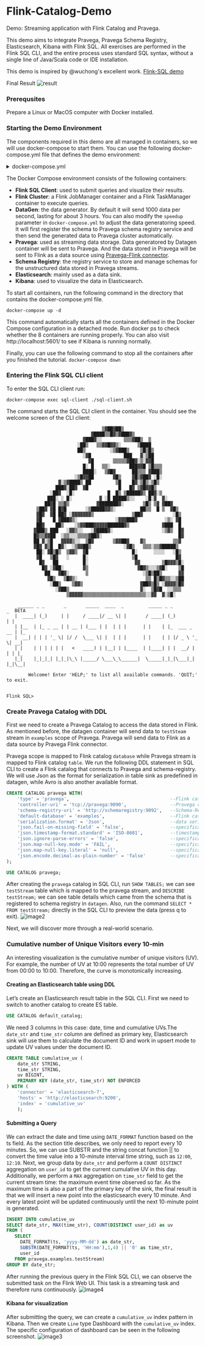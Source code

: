 # Flink-Catalog-Demo

Demo: Streaming application with Flink Catalog and Pravega.

This demo aims to integrate Pravega, Pravega Schema Registry, Elasticsearch, Kibana with Flink SQL.
All exercises are performed in the Flink SQL CLI, 
and the entire process uses standard SQL syntax, without a single line of Java/Scala code or IDE installation.

This demo is inspired by @wuchong's excellent work. [Flink-SQL demo](https://flink.apache.org/2020/07/28/flink-sql-demo-building-e2e-streaming-application.html)

Final Result
![result](images/image1.gif)

### Prerequsites

Prepare a Linux or MacOS computer with Docker installed.

### Starting the Demo Environment

The components required in this demo are all managed in containers, so we will use docker-compose to start them. 
You can use the following docker-compose.yml file that defines the demo environment:

<details>
<summary>docker-compose.yml</summary>

```yaml
version: '2.1'
services:
  sql-client:
    image: fyang86/catalog-demo-sql-client:0.1
    depends_on:
      - pravega
      - schemaregistry
      - jobmanager
      - elasticsearch
    environment:
      FLINK_JOBMANAGER_HOST: jobmanager
      ZOOKEEPER_CONNECT: zookeeper
      ES_HOST: elasticsearch
  jobmanager:
    image: flink:1.13.1-scala_2.12
    ports:
      - "8081:8081"
    command: jobmanager
    environment:
      - |
        FLINK_PROPERTIES=
        jobmanager.rpc.address: jobmanager
  taskmanager:
    image: flink:1.13.1-scala_2.12
    depends_on:
      - jobmanager
    command: taskmanager
    environment:
      - |
        FLINK_PROPERTIES=
        jobmanager.rpc.address: jobmanager
        taskmanager.numberOfTaskSlots: 10
  pravega:
    image: fyang86/pravega:0.10.0-test1
    ports:
      - "9090:9090"
      - "12345:12345"
    command: "standalone"
  schemaregistry:
    image: pravega/schemaregistry:0.2.0
    depends_on:
      - pravega
    ports:
      - "9092:9092"
    environment:
      CONTROLLER_URL: tcp://pravega:9090
  datagen:
    image: fyang86/catalog-demo-datagen:0.1
    command: >
      sh -c "sleep 60 &&
              java -classpath /opt/datagen/datagen.jar sender --input /opt/datagen/user_behavior.log --speedup 1000 --ctrluri tcp://pravega:9090 --scmrgsturi http://schemaregistry:9092"
    depends_on:
      - pravega
      - schemaregistry
  elasticsearch:
    image: docker.elastic.co/elasticsearch/elasticsearch:7.6.0
    environment:
      - cluster.name=docker-cluster
      - bootstrap.memory_lock=true
      - "ES_JAVA_OPTS=-Xms512m -Xmx512m"
      - discovery.type=single-node
    ports:
      - "9200:9200"
      - "9300:9300"
    ulimits:
      memlock:
        soft: -1
        hard: -1
      nofile:
        soft: 65536
        hard: 65536
  kibana:
    image: docker.elastic.co/kibana/kibana:7.6.0
    ports:
      - "5601:5601"
```

</details>

The Docker Compose environment consists of the following containers:
- **Flink SQL Client**: used to submit queries and visualize their results.
- **Flink Cluster**: a Flink JobManager container and a Flink TaskManager container to execute queries.
- **DataGen**: the data generator. By default it will send 1000 data per second, lasting for about 3 hours. You can also
  modify the `speedup` parameter in `docker-compose.yml` to adjust the data generatoring speed. It will first register the
  schema to Pravega schema registry service and then send the generated data to Pravega cluster automatically.
- **Pravega**: used as streaming data storage. Data generatored by Datagen container will be sent to Pravega. 
  And the data stored in Pravega will be sent to Flink as a data source using [Pravega-Flink connector](https://github.com/pravega/flink-connectors).
- **Schema Registry**: the registry service to store and manage schemas for the unstructured data stored in Pravega streams.
- **Elasticsearch**: mainly used as a data sink.
- **Kibana**: used to visualize the data in Elasticsearch.

To start all containers, run the following command in the directory that contains the docker-compose.yml file.
```
docker-compose up -d
```
This command automatically starts all the containers defined in the Docker Compose configuration in a detached mode. 
Run docker ps to check whether the 8 containers are running properly. You can also visit http://localhost:5601/ to see if Kibana is running normally.

Finally, you can use the following command to stop all the containers after you finished the tutorial.
`docker-compose down`

### Entering the Flink SQL CLI client
To enter the SQL CLI client run:
```
docker-compose exec sql-client ./sql-client.sh
```
The command starts the SQL CLI client in the container. You should see the welcome screen of the CLI client:
```
                                   ▒▓██▓██▒
                               ▓████▒▒█▓▒▓███▓▒
                            ▓███▓░░        ▒▒▒▓██▒  ▒
                          ░██▒   ▒▒▓▓█▓▓▒░      ▒████
                          ██▒         ░▒▓███▒    ▒█▒█▒
                            ░▓█            ███   ▓░▒██
                              ▓█       ▒▒▒▒▒▓██▓░▒░▓▓█
                            █░ █   ▒▒░       ███▓▓█ ▒█▒▒▒
                            ████░   ▒▓█▓      ██▒▒▒ ▓███▒
                         ░▒█▓▓██       ▓█▒    ▓█▒▓██▓ ░█░
                   ▓░▒▓████▒ ██         ▒█    █▓░▒█▒░▒█▒
                  ███▓░██▓  ▓█           █   █▓ ▒▓█▓▓█▒
                ░██▓  ░█░            █  █▒ ▒█████▓▒ ██▓░▒
               ███░ ░ █░          ▓ ░█ █████▒░░    ░█░▓  ▓░
              ██▓█ ▒▒▓▒          ▓███████▓░       ▒█▒ ▒▓ ▓██▓
           ▒██▓ ▓█ █▓█       ░▒█████▓▓▒░         ██▒▒  █ ▒  ▓█▒
           ▓█▓  ▓█ ██▓ ░▓▓▓▓▓▓▓▒              ▒██▓           ░█▒
           ▓█    █ ▓███▓▒░              ░▓▓▓███▓          ░▒░ ▓█
           ██▓    ██▒    ░▒▓▓███▓▓▓▓▓██████▓▒            ▓███  █
          ▓███▒ ███   ░▓▓▒░░   ░▓████▓░                  ░▒▓▒  █▓
          █▓▒▒▓▓██  ░▒▒░░░▒▒▒▒▓██▓░                            █▓
          ██ ▓░▒█   ▓▓▓▓▒░░  ▒█▓       ▒▓▓██▓    ▓▒          ▒▒▓
          ▓█▓ ▓▒█  █▓░  ░▒▓▓██▒            ░▓█▒   ▒▒▒░▒▒▓█████▒
           ██░ ▓█▒█▒  ▒▓▓▒  ▓█                █░      ░░░░   ░█▒
           ▓█   ▒█▓   ░     █░                ▒█              █▓
            █▓   ██         █░                 ▓▓        ▒█▓▓▓▒█░
             █▓ ░▓██░       ▓▒                  ▓█▓▒░░░▒▓█░    ▒█
              ██   ▓█▓░      ▒                    ░▒█▒██▒      ▓▓
               ▓█▒   ▒█▓▒░                         ▒▒ █▒█▓▒▒░░▒██
                ░██▒    ▒▓▓▒                     ▓██▓▒█▒ ░▓▓▓▓▒█▓
                  ░▓██▒                          ▓░  ▒█▓█  ░░▒▒▒
                      ▒▓▓▓▓▓▒▒▒▒▒▒▒▒▒▒▒▒▒▒▒▒▒▒▒▒▒▒▒░░▓▓  ▓░▒█░

    ______ _ _       _       _____  ____  _         _____ _ _            _  BETA   
   |  ____| (_)     | |     / ____|/ __ \| |       / ____| (_)          | |  
   | |__  | |_ _ __ | | __ | (___ | |  | | |      | |    | |_  ___ _ __ | |_
   |  __| | | | '_ \| |/ /  \___ \| |  | | |      | |    | | |/ _ \ '_ \| __|
   | |    | | | | | |   <   ____) | |__| | |____  | |____| | |  __/ | | | |_
   |_|    |_|_|_| |_|_|\_\ |_____/ \___\_\______|  \_____|_|_|\___|_| |_|\__|

        Welcome! Enter 'HELP;' to list all available commands. 'QUIT;' to exit.


Flink SQL>
```

### Create Pravega Catalog with DDL
First we need to create a Pravega Catalog to access the data stored in Flink.
As mentioned before, the datagen container will send data to `testSteam` stream in `examples` scope of Pravega. 
Pravega will send data to Flink as a data source by Pravega Flink connector. 

Pravega scope is mapped to Flink catalog `database` while Pravega stream is mapped to Flink catalog `table`.
We run the following DDL statement in SQL CLI to create a Flink catalog that connects to Pravega and schema-registry.
We will use Json as the format for serialization in table sink as predefined in datagen, while Avro is also another available
format.

```sql
CREATE CATALOG pravega WITH(
    'type' = 'pravega',                                     --Flink catalog type
    'controller-uri' = 'tcp://pravega:9090',                --Pravega controller URI
    'schema-registry-uri' = 'http://schemaregistry:9092',   --Schema-Registry service URI
    'default-database' = 'examples',                        --Flink catalog database, mapped to Pravega scope
    'serialization.format' = 'Json',                        --data serialization format
    'json.fail-on-missing-field' = 'false',                 --specification for json format
    'json.timestamp-format.standard' = 'ISO-8601',          --timestamp format for json format
    'json.ignore-parse-errors' = 'false',                   --specification for json format
    'json.map-null-key.mode' = 'FAIL',                      --specification for json format
    'json.map-null-key.literal' = 'null',                   --specification for json format
    'json.encode.decimal-as-plain-number' = 'false'         --specification for json format
);

USE CATALOG pravega;
```

After creating the `pravega` catalog in SQL CLI, run `SHOW TABLES;` we can see `testStream` table which is mapped to the pravega stream,
and `DESCRIBE testStream;` we can see table details which came from the schema that is registered to schema registry in `datagen`. 
Also, run the command `SELECT * FROM testStream;` directly in the SQL CLI to preview the data (press q to exit).
![image2](images/image2.gif)

Next, we will discover more through a real-world scenario.

### Cumulative number of Unique Visitors every 10-min

An interesting visualization is the cumulative number of unique visitors (UV). 
For example, the number of UV at 10:00 represents the total number of UV from 00:00 to 10:00. Therefore, the curve is monotonically increasing.

#### Creating an Elasticsearch table using DDL
Let’s create an Elasticsearch result table in the SQL CLI. First we need to switch to another catalog to create ES table. 
```sql
USE CATALOG default_catalog;
```
We need 3 columns in this case: date, time and cumulative UVs.The `date_str` and `time_str` column are defined as primary key, 
Elasticsearch sink will use them to calculate the document ID and work in upsert mode to update UV values under the document ID.
```sql
CREATE TABLE cumulative_uv (
    date_str STRING,
    time_str STRING,
    uv BIGINT,
    PRIMARY KEY (date_str, time_str) NOT ENFORCED
) WITH (
    'connector' = 'elasticsearch-7',
    'hosts' = 'http://elasticsearch:9200',
    'index' = 'cumulative_uv'
    );
```

#### Submitting a Query
We can extract the date and time using `DATE_FORMAT` function based on the ts field. As the section title describes, 
we only need to report every 10 minutes. So, we can use SUBSTR and the string concat function || to convert 
the time value into a 10-minute interval time string, such as `12:00`, `12:10`. Next, we group data by `date_str` and
perform a `COUNT DISTINCT` aggregation on `user_id` to get the current cumulative UV in this day. 
Additionally, we perform a `MAX` aggregation on `time_str` field to get the current stream time: 
the maximum event time observed so far. As the maximum time is also a part of the primary key of the sink, 
the final result is that we will insert a new point into the elasticsearch every 10 minute. 
And every latest point will be updated continuously until the next 10-minute point is generated.
```sql
INSERT INTO cumulative_uv
SELECT date_str, MAX(time_str), COUNT(DISTINCT user_id) as uv
FROM (
   SELECT
     DATE_FORMAT(ts, 'yyyy-MM-dd') as date_str,
     SUBSTR(DATE_FORMAT(ts, 'HH:mm'),1,4) || '0' as time_str,
     user_id
   FROM pravega.examples.testStream)
GROUP BY date_str;
```

After running the previous query in the Flink SQL CLI, we can observe the submitted task on the Flink Web UI. 
This task is a streaming task and therefore runs continuously.
![image4](images/image4.jfif)

#### Kibana for visualization
After submitting the query, we can create a `cumulative_uv` index pattern in Kibana. 
Then we create `Line` type Dashboard with the `cumulative_uv` index. The specific configuration of dashboard can be seen in the following screenshot.
![image3](images/image3.jfif)
